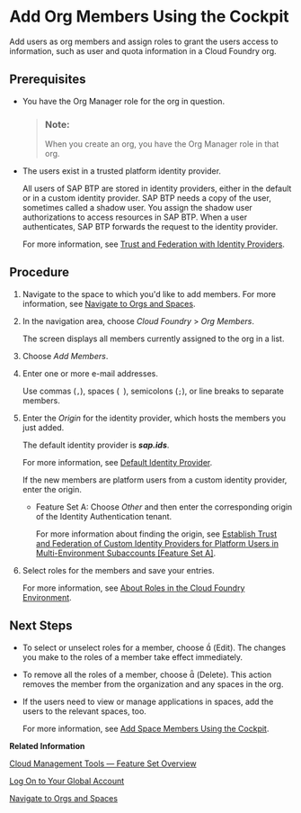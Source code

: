 <!-- loioa4eeaf179ee646b99558f27c0bae7b3e -->

<link rel="stylesheet" type="text/css" href="../css/sap-icons.css"/>

# Add Org Members Using the Cockpit

Add users as org members and assign roles to grant the users access to information, such as user and quota information in a Cloud Foundry org.



## Prerequisites

-   You have the Org Manager role for the org in question.

    > ### Note:  
    > When you create an org, you have the Org Manager role in that org.

-   The users exist in a trusted platform identity provider.

    All users of SAP BTP are stored in identity providers, either in the default or in a custom identity provider. SAP BTP needs a copy of the user, sometimes called a shadow user. You assign the shadow user authorizations to access resources in SAP BTP. When a user authenticates, SAP BTP forwards the request to the identity provider.

    For more information, see [Trust and Federation with Identity Providers](trust-and-federation-with-identity-providers-cb1bc8f.md).




<a name="loioa4eeaf179ee646b99558f27c0bae7b3e__steps_jrg_wt4_zl"/>

## Procedure

1.  Navigate to the space to which you'd like to add members. For more information, see [Navigate to Orgs and Spaces](navigate-to-orgs-and-spaces-5bf8735.md).

2.  In the navigation area, choose *Cloud Foundry* \> *Org Members*.

    The screen displays all members currently assigned to the org in a list.

3.  Choose *Add Members*.

4.  Enter one or more e-mail addresses.

    Use commas \(`,`\), spaces \(` `\), semicolons \(`;`\), or line breaks to separate members.

5.  Enter the *Origin* for the identity provider, which hosts the members you just added.

    The default identity provider is ***sap.ids***.

    For more information, see [Default Identity Provider](default-identity-provider-d6a8db7.md).

    If the new members are platform users from a custom identity provider, enter the origin.

    -   Feature Set A: Choose *Other* and then enter the corresponding origin of the Identity Authentication tenant.

        For more information about finding the origin, see [Establish Trust and Federation of Custom Identity Providers for Platform Users in Multi-Environment Subaccounts \[Feature Set A\]](establish-trust-and-federation-of-custom-identity-providers-for-platform-users-in-multi-8600afb.md).


6.  Select roles for the members and save your entries.

    For more information, see [About Roles in the Cloud Foundry Environment](about-roles-in-the-cloud-foundry-environment-0907638.md).




<a name="loioa4eeaf179ee646b99558f27c0bae7b3e__postreq_ocr_wj2_nbb"/>

## Next Steps

-   To select or unselect roles for a member, choose <span class="SAP-icons"></span> \(Edit\). The changes you make to the roles of a member take effect immediately.
-   To remove all the roles of a member, choose <span class="SAP-icons"></span> \(Delete\). This action removes the member from the organization and any spaces in the org.
-   If the users need to view or manage applications in spaces, add the users to the relevant spaces, too.

    For more information, see [Add Space Members Using the Cockpit](add-space-members-using-the-cockpit-81d0b4d.md).


**Related Information**  


[Cloud Management Tools — Feature Set Overview](../10-concepts/cloud-management-tools-feature-set-overview-caf4e4e.md "Cloud management tools represent the group of technologies designed for managing SAP BTP.")

[Log On to Your Global Account](log-on-to-your-global-account-77be288.md "Use the SAP BTP cockpit to log on to your global account and start working in SAP BTP.")

[Navigate to Orgs and Spaces](navigate-to-orgs-and-spaces-5bf8735.md "To administer your Cloud Foundry environment, navigate to orgs, and spaces in the SAP BTP cockpit.")

